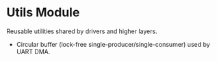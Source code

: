 # Utils Module

Reusable utilities shared by drivers and higher layers.

- Circular buffer (lock-free single-producer/single-consumer) used by UART DMA.

